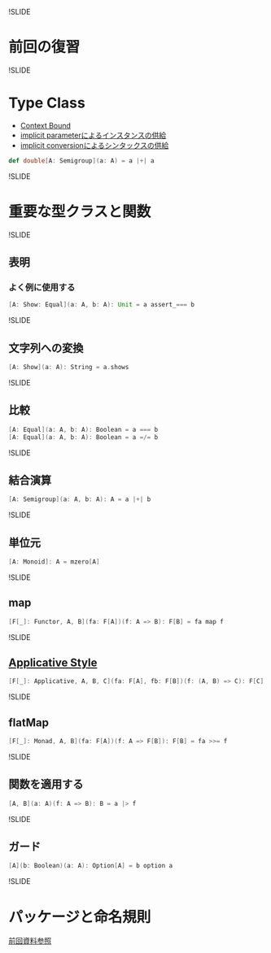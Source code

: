 !SLIDE

# 前回の復習

!SLIDE

# Type Class

* [Context Bound](http://halcat0x15a.github.com/slide/start_scalaz/out/#14)
* [implicit parameterによるインスタンスの供給](http://halcat0x15a.github.com/slide/start_scalaz/out/#7)
* [implicit conversionによるシンタックスの供給](http://halcat0x15a.github.com/slide/start_scalaz/out/#21)

```scala
def double[A: Semigroup](a: A) = a |+| a
```

!SLIDE

# 重要な型クラスと関数

!SLIDE

## 表明

### よく例に使用する

```scala
[A: Show: Equal](a: A, b: A): Unit = a assert_=== b
```

!SLIDE

## 文字列への変換

```scala
[A: Show](a: A): String = a.shows
```

!SLIDE

## 比較

```scala
[A: Equal](a: A, b: A): Boolean = a === b
[A: Equal](a: A, b: A): Boolean = a =/= b
```

!SLIDE

## 結合演算

```scala
[A: Semigroup](a: A, b: A): A = a |+| b
```

!SLIDE

## 単位元

```scala
[A: Monoid]: A = mzero[A]
```

!SLIDE

## map

```scala
[F[_]: Functor, A, B](fa: F[A])(f: A => B): F[B] = fa map f
```

!SLIDE

## [Applicative Style](http://halcat0x15a.github.com/slide/start_scalaz/out/#58)

```scala
[F[_]: Applicative, A, B, C](fa: F[A], fb: F[B])(f: (A, B) => C): F[C] = (fa |@| fb)(f)
```

!SLIDE

## flatMap

```scala
[F[_]: Monad, A, B](fa: F[A])(f: A => F[B]): F[B] = fa >>= f
```

!SLIDE

## 関数を適用する

```scala
[A, B](a: A)(f: A => B): B = a |> f
```

!SLIDE

## ガード

```scala
[A](b: Boolean)(a: A): Option[A] = b option a
```

!SLIDE

# パッケージと命名規則

[前回資料参照](http://halcat0x15a.github.com/slide/start_scalaz/out/#16)
